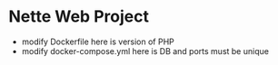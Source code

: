 Nette Web Project
=================

- modify Dockerfile here is version of PHP
- modify docker-compose.yml here is DB and ports must be unique

